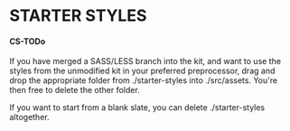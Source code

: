 <!-- @format -->

# STARTER STYLES

#### CS-TODo

If you have merged a SASS/LESS branch into the kit, and want to use the styles from the unmodified kit in your preferred preprocessor, drag and drop the appropriate folder from ./starter-styles into ./src/assets. You're then free to delete the other folder.

If you want to start from a blank slate, you can delete ./starter-styles altogether.
